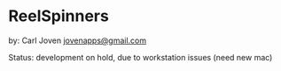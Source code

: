 # ReelSpinners

by:
Carl Joven
jovenapps@gmail.com



Status: development on hold, due to workstation issues (need new mac)
